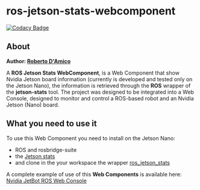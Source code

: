 # ros-jetson-stats-webcomponent

[![Codacy Badge](https://api.codacy.com/project/badge/Grade/a83b3c91b548453f953a8e06896b3a4b)](https://app.codacy.com/manual/bobboteck/ros-jetson-stats-webcomponent?utm_source=github.com&utm_medium=referral&utm_content=bobboteck/ros-jetson-stats-webcomponent&utm_campaign=Badge_Grade_Settings)

## About

**Author: [Roberto D'Amico](http://bobboteck.github.io)**

A **ROS Jetson Stats WebComponent**, is a Web Component that show Nvidia Jetson board information (currently is developed and tested only on the Jetson Nano), the information is retrieved through the **ROS** wrapper of the **jetson-stats** tool.
The project was designed to be integrated into a Web Console, designed to monitor and control a ROS-based robot and an Nvidia Jetson (Nano) board.

## What you need to use it

To use this Web Component you need to install on the Jetson Nano:

* ROS and rosbridge-suite
* the [Jetson stats](https://github.com/rbonghi/jetson_stats)
* and clone in the your workspace the wrapper [ros_jetson_stats](https://github.com/rbonghi/ros_jetson_stats)

A complete example of use of this **Web Components** is available here: [Nvidia JetBot ROS Web Console](https://github.com/bobboteck/jetbot_ros_webconsole)
